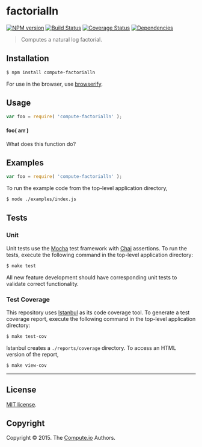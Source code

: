 factorialln
===
[![NPM version][npm-image]][npm-url] [![Build Status][travis-image]][travis-url] [![Coverage Status][coveralls-image]][coveralls-url] [![Dependencies][dependencies-image]][dependencies-url]

> Computes a natural log factorial. 


## Installation

``` bash
$ npm install compute-factorialln
```

For use in the browser, use [browserify](https://github.com/substack/node-browserify).


## Usage

``` javascript
var foo = require( 'compute-factorialln' );
```

#### foo( arr )

What does this function do?


## Examples

``` javascript
var foo = require( 'compute-factorialln' );
```

To run the example code from the top-level application directory,

``` bash
$ node ./examples/index.js
```


## Tests

### Unit

Unit tests use the [Mocha](http://mochajs.org/) test framework with [Chai](http://chaijs.com) assertions. To run the tests, execute the following command in the top-level application directory:

``` bash
$ make test
```

All new feature development should have corresponding unit tests to validate correct functionality.


### Test Coverage

This repository uses [Istanbul](https://github.com/gotwarlost/istanbul) as its code coverage tool. To generate a test coverage report, execute the following command in the top-level application directory:

``` bash
$ make test-cov
```

Istanbul creates a `./reports/coverage` directory. To access an HTML version of the report,

``` bash
$ make view-cov
```


---
## License

[MIT license](http://opensource.org/licenses/MIT).


## Copyright

Copyright &copy; 2015. The [Compute.io](https://github.com/compute-io) Authors.


[npm-image]: http://img.shields.io/npm/v/compute-factorialln.svg
[npm-url]: https://npmjs.org/package/compute-factorialln

[travis-image]: http://img.shields.io/travis/compute-io/factorialln/master.svg
[travis-url]: https://travis-ci.org/compute-io/factorialln

[coveralls-image]: https://img.shields.io/coveralls/compute-io/factorialln/master.svg
[coveralls-url]: https://coveralls.io/r/compute-io/factorialln?branch=master

[dependencies-image]: http://img.shields.io/david/compute-io/factorialln.svg
[dependencies-url]: https://david-dm.org/compute-io/factorialln

[dev-dependencies-image]: http://img.shields.io/david/dev/compute-io/factorialln.svg
[dev-dependencies-url]: https://david-dm.org/dev/compute-io/factorialln

[github-issues-image]: http://img.shields.io/github/issues/compute-io/factorialln.svg
[github-issues-url]: https://github.com/compute-io/factorialln/issues
